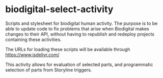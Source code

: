 # biodigital-select-activity
Scripts and stylesheet for biodigital human activity. The purpose is to be able to update code to fix problems that arise when Biodigital makes changes to their API, without having to republish and redeploy projects containing these activities.

The URLs for loading these scripts will be available through https://www.jsdelivr.com/

This activity allows for evaluation of selected parts, and programmatic selection of parts from Storyline triggers.
